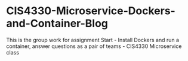 # CIS4330-Microservice-Dockers-and-Container-Blog
This is the group work for assignment Start - Install Dockers and run a container, answer questions as a pair of teams - CIS4330 Microservice class
